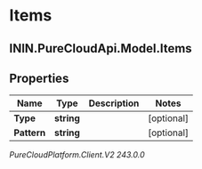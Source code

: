 # Items

## ININ.PureCloudApi.Model.Items

## Properties

|Name | Type | Description | Notes|
|------------ | ------------- | ------------- | -------------|
| **Type** | **string** |  | [optional] |
| **Pattern** | **string** |  | [optional] |



_PureCloudPlatform.Client.V2 243.0.0_
